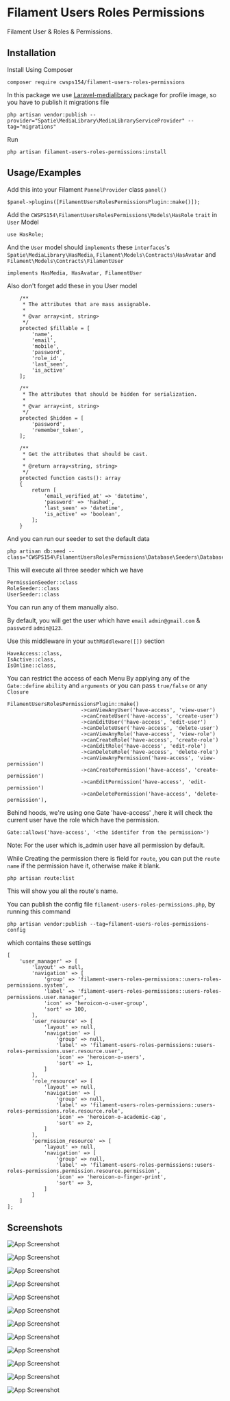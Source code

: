 
# Filament Users Roles Permissions

Filament User & Roles & Permissions.
## Installation

Install Using Composer

```
composer require cwsps154/filament-users-roles-permissions

```
In this package we use [Laravel-medialibrary](https://spatie.be/docs/laravel-medialibrary/v10/introduction) package for profile image, so you have to publish it migrations file
```
php artisan vendor:publish --provider="Spatie\MediaLibrary\MediaLibraryServiceProvider" --tag="migrations"
```
Run

```
php artisan filament-users-roles-permissions:install
```

## Usage/Examples

Add this into your Filament `PannelProvider` class `panel()`
```
$panel->plugins([FilamentUsersRolesPermissionsPlugin::make()]);
```
Add the `CWSPS154\FilamentUsersRolesPermissions\Models\HasRole` `trait` in `User` Model
```
use HasRole;
```

And the `User` model should `implements` these `interfaces`'s `Spatie\MediaLibrary\HasMedia`, `Filament\Models\Contracts\HasAvatar` and `Filament\Models\Contracts\FilamentUser`

```
implements HasMedia, HasAvatar, FilamentUser
```
Also don't forget add these in you User model
```
    /**
     * The attributes that are mass assignable.
     *
     * @var array<int, string>
     */
    protected $fillable = [
        'name',
        'email',
        'mobile',
        'password',
        'role_id',
        'last_seen',
        'is_active'
    ];

    /**
     * The attributes that should be hidden for serialization.
     *
     * @var array<int, string>
     */
    protected $hidden = [
        'password',
        'remember_token',
    ];

    /**
     * Get the attributes that should be cast.
     *
     * @return array<string, string>
     */
    protected function casts(): array
    {
        return [
            'email_verified_at' => 'datetime',
            'password' => 'hashed',
            'last_seen' => 'datetime',
            'is_active' => 'boolean',
        ];
    }
```
And you can run our seeder to set the default data

```
php artisan db:seed --class="CWSPS154\FilamentUsersRolesPermissions\Database\Seeders\DatabaseSeeder"
```

This will execute all three seeder which we have

```
PermissionSeeder::class
RoleSeeder::class
UserSeeder::class
```

You can run any of them manually also.

By default, you will get the user which have `email` `admin@gmail.com` & `password` `admin@123`.

Use this middleware in your `authMiddleware([])` section
```
HaveAccess::class,
IsActive::class,
IsOnline::class,
```
You can restrict the access of each Menu By applying any of the `Gate::define` `ability` and `arguments` or you can pass `true/false` or any `Closure`
```
FilamentUsersRolesPermissionsPlugin::make()
                        ->canViewAnyUser('have-access', 'view-user')
                        ->canCreateUser('have-access', 'create-user')
                        ->canEditUser('have-access', 'edit-user')
                        ->canDeleteUser('have-access', 'delete-user')
                        ->canViewAnyRole('have-access', 'view-role')
                        ->canCreateRole('have-access', 'create-role')
                        ->canEditRole('have-access', 'edit-role')
                        ->canDeleteRole('have-access', 'delete-role')
                        ->canViewAnyPermission('have-access', 'view-permission')
                        ->canCreatePermission('have-access', 'create-permission')
                        ->canEditPermission('have-access', 'edit-permission')
                        ->canDeletePermission('have-access', 'delete-permission'),
```
Behind hoods, we're using one Gate 'have-access' ,here it will check the current user have the role which have the permission.

```
Gate::allows('have-access', '<the identifer from the permission>')
```

Note: For the user which is_admin user have all permission by default. 

While Creating the permission there is field for `route`, you can put the `route name` if the permission have it, otherwise make it blank.

```
php artisan route:list
```
This will show you all the route's name.

You can publish the config file `filament-users-roles-permissions.php`, by running this command

```
php artisan vendor:publish --tag=filament-users-roles-permissions-config
```

which contains these settings

```
[
    'user_manager' => [
        'layout' => null,
        'navigation' => [
            'group' => 'filament-users-roles-permissions::users-roles-permissions.system',
            'label' => 'filament-users-roles-permissions::users-roles-permissions.user.manager',
            'icon' => 'heroicon-o-user-group',
            'sort' => 100,
        ],
        'user_resource' => [
            'layout' => null,
            'navigation' => [
                'group' => null,
                'label' => 'filament-users-roles-permissions::users-roles-permissions.user.resource.user',
                'icon' => 'heroicon-o-users',
                'sort' => 1,
            ]
        ],
        'role_resource' => [
            'layout' => null,
            'navigation' => [
                'group' => null,
                'label' => 'filament-users-roles-permissions::users-roles-permissions.role.resource.role',
                'icon' => 'heroicon-o-academic-cap',
                'sort' => 2,
            ]
        ],
        'permission_resource' => [
            'layout' => null,
            'navigation' => [
                'group' => null,
                'label' => 'filament-users-roles-permissions::users-roles-permissions.permission.resource.permission',
                'icon' => 'heroicon-o-finger-print',
                'sort' => 3,
            ]
        ]
    ]
];
```

## Screenshots

![App Screenshot](screenshorts/user-list.png)

![App Screenshot](screenshorts/user-create.png)

![App Screenshot](screenshorts/user-edit.png)

![App Screenshot](screenshorts/edit-profile.png)

![App Screenshot](screenshorts/role-list.png)

![App Screenshot](screenshorts/role-create.png)

![App Screenshot](screenshorts/role-edit.png)

![App Screenshot](screenshorts/permission-list.png)

![App Screenshot](screenshorts/permission-create.png)

![App Screenshot](screenshorts/permission-edit.png)

![App Screenshot](screenshorts/permission-edit.png)

![App Screenshot](screenshorts/permission-view.png)


